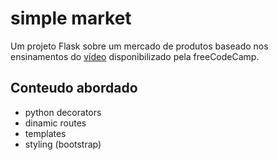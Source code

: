 # simple market

Um projeto Flask sobre um mercado de produtos baseado nos ensinamentos do [vídeo](https://youtu.be/Qr4QMBUPxWo) disponibilizado pela freeCodeCamp.

## Conteudo abordado
- python decorators
- dinamic routes
- templates
- styling (bootstrap)
